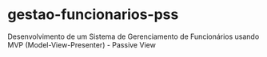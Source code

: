 # gestao-funcionarios-pss
Desenvolvimento de um Sistema de Gerenciamento de Funcionários usando MVP (Model-View-Presenter) - Passive View
